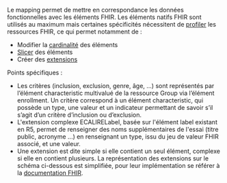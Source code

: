 Le mapping permet de mettre en correspondance les données fonctionnelles avec les éléments FHIR. Les éléments natifs FHIR sont utilisés au maximum mais certaines spécificités nécessitent de <a href="https://hl7.org/fhir/R4/profiling.html">profiler</a> les ressources FHIR, ce qui permet notamment de : 
- Modifier la  <a href="https://hl7.org/fhir/R4/profiling.html#cardinality">cardinalité</a> des éléments
- <a href="https://hl7.org/fhir/R4/profiling.html#slicing">Slicer</a> des éléments
- Créer des <a href="https://hl7.org/fhir/R4/profiling.html#extensions">extensions</a> 

Points spécifiques : 
- Les critères (inclusion, exclusion, genre, âge, ...) sont représentés par l’élément characteristic multivalué de la ressource Group via l’élément enrollment. Un critère correspond à un élément characteristic, qui possède un type, une valeur et un indicateur permettant de savoir s’il s’agit d’un critère d’inclusion ou d’exclusion.
- L'extension complexe ECALIRELabel, basée sur l'élément label existant en R5, permet de renseigner des noms supplémentaires  de l'essai (titre public, acronyme ...) en renseignant un type, issu du jeu de valeur FHIR associé, et une valeur. 
- Une extension est dite simple si elle contient un seul élément, complexe si elle en contient plusieurs. La représentation des extensions sur le schéma ci-dessous est simplifiée, pour leur implémentation se référer à la <a href="http://hl7.org/fhir/R4/extensibility.html">documentation FHIR</a>.

<object data="mappingResearchStudy.svg"  style="width:100%" type="image/svg+xml"></object>

